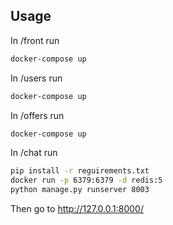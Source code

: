 ## Usage

In /front run

```bash
docker-compose up
```

In /users run

```bash
docker-compose up
```

In /offers run

```bash
docker-compose up
```

In /chat run

```bash
pip install -r reguirements.txt
docker run -p 6379:6379 -d redis:5
python manage.py runserver 8003
```

Then go to http://127.0.0.1:8000/
